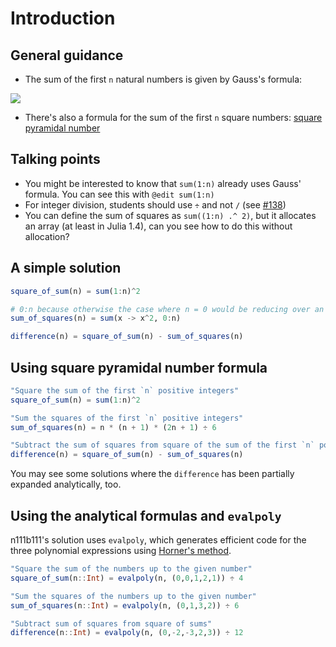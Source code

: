 # Introduction

## General guidance

- The sum of the first `n` natural numbers is given by Gauss's formula:

![](https://wikimedia.org/api/rest_v1/media/math/render/svg/5852a9aaf138078bfb5a60e1e6cad558b57a9c3e)

- There's also a formula for the sum of the first `n` square numbers: [square pyramidal number](https://en.wikipedia.org/wiki/Square_pyramidal_number)

## Talking points

- You might be interested to know that `sum(1:n)` already uses Gauss' formula. You can see this with `@edit sum(1:n)`
- For integer division, students should use `÷` and not `/` (see [#138](https://github.com/exercism/julia/issues/138))
- You can define the sum of squares as `sum((1:n) .^ 2)`, but it allocates an array (at least in Julia 1.4), can you see how to do this without allocation?

## A simple solution

```julia
square_of_sum(n) = sum(1:n)^2

# 0:n because otherwise the case where n = 0 would be reducing over an empty collection.
sum_of_squares(n) = sum(x -> x^2, 0:n)

difference(n) = square_of_sum(n) - sum_of_squares(n)
```

## Using square pyramidal number formula

```julia
"Square the sum of the first `n` positive integers"
square_of_sum(n) = sum(1:n)^2

"Sum the squares of the first `n` positive integers"
sum_of_squares(n) = n * (n + 1) * (2n + 1) ÷ 6

"Subtract the sum of squares from square of the sum of the first `n` positive ints"
difference(n) = square_of_sum(n) - sum_of_squares(n)
```

You may see some solutions where the `difference` has been partially expanded analytically, too.

## Using the analytical formulas and `evalpoly`

n111b111's solution uses `evalpoly`, which generates efficient code for the three polynomial expressions using [Horner's method](https://www.math10.com/en/algebra/horner.html).

```julia
"Square the sum of the numbers up to the given number"
square_of_sum(n::Int) = evalpoly(n, (0,0,1,2,1)) ÷ 4

"Sum the squares of the numbers up to the given number"
sum_of_squares(n::Int) = evalpoly(n, (0,1,3,2)) ÷ 6

"Subtract sum of squares from square of sums"
difference(n::Int) = evalpoly(n, (0,-2,-3,2,3)) ÷ 12
```
